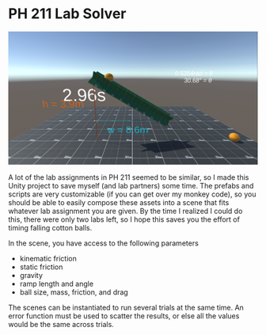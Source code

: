 # PH 211 Lab Solver

<img src=".github/screenshot.png">

A lot of the lab assignments in PH 211 seemed to be similar, so I made this Unity project to save myself (and lab partners) some time. The prefabs and scripts are very customizable (if you can get over my monkey code), so you should be able to easily compose these assets into a scene that fits whatever lab assignment you are given. By the time I realized I could do this, there were only two labs left, so I hope this saves you the effort of timing falling cotton balls.

In the scene, you have access to the following parameters
- kinematic friction
- static friction
- gravity
- ramp length and angle
- ball size, mass, friction, and drag

The scenes can be instantiated to run several trials at the same time. An error function must be used to scatter the results, or else all the values would be the same across trials. 
